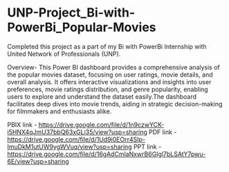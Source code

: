 # UNP-Project_Bi-with-PowerBi_Popular-Movies

Completed this project as a part of my Bi with PowerBi Internship with United Network of Professionals (UNP).

Overview-
This Power BI dashboard provides a comprehensive analysis of the popular movies dataset, focusing on user ratings, movie details, and overall analysis. It offers interactive visualizations and insights into user preferences, movie ratings distribution, and genre popularity, enabling users to explore and understand the dataset easily.The dashboard facilitates deep dives into movie trends, aiding in strategic decision-making for filmmakers and enthusiasts alike.

PBIX link - https://drive.google.com/file/d/1n9czwYCK-i5HNX4qJmU37bbQ63xGLi35/view?usp=sharing
PDF link - https://drive.google.com/file/d/1Ud9i0EOrr4SIp-ImuDkM1utUW9ygWVuq/view?usp=sharing
PPT link - https://drive.google.com/file/d/16gAdCmlaNxwrB6GIgl7bLSAtY7pwu-6E/view?usp=sharing
